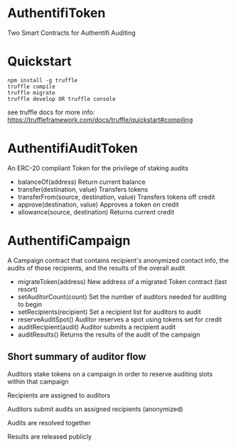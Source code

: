 # AuthentifiToken
Two Smart Contracts for Authentifi Auditing

# Quickstart

```
npm install -g truffle
truffle compile
truffle migrate
truffle develop OR truffle console
```

see truffle docs for more info: https://truffleframework.com/docs/truffle/quickstart#compiling

# AuthentifiAuditToken

An ERC-20 compliant Token for the privilege of staking audits

* balanceOf(address) Return current balance
* transfer(destination, value) Transfers tokens
* transferFrom(source, destination, value) Transfers tokens off credit
* approve(destination, value) Approves a token on credit
* allowance(source, destination) Returns current credit

# AuthentifiCampaign

A Campaign contract that contains recipient's anonymized contact info, the audits of those recipients, and the results of the overall audit

* migrateToken(address) New address of a migrated Token contract (last resort)
* setAuditorCount(count) Set the number of auditors needed for auditing to begin
* setRecipients(recipient) Set a recipient list for auditors to audit
* reserveAuditSpot() Auditor reserves a spot using tokens set for credit
* auditRecipient(audit) Auditor submits a recipient audit
* auditResults() Returns the results of the audit of the campaign

## Short summary of auditor flow

Auditors stake tokens on a campaign in order to reserve auditing slots within that campaign

Recipients are assigned to auditors

Auditors submit audits on assigned recipients (anonymized)

Audits are resolved together

Results are released publicly
